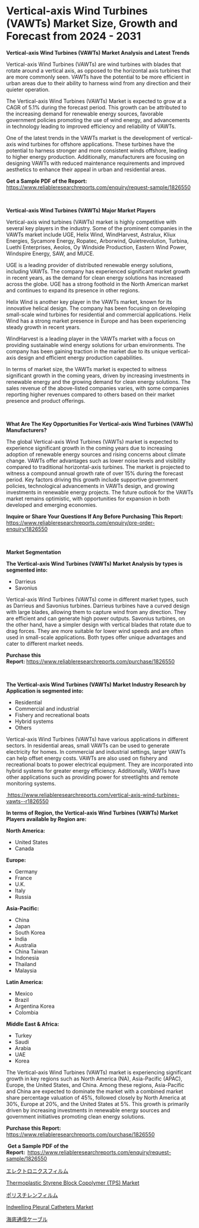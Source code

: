 <p><h1>Vertical-axis Wind Turbines (VAWTs) Market Size, Growth and Forecast from 2024 - 2031</h1></p><p><strong>Vertical-axis Wind Turbines (VAWTs) Market Analysis and Latest Trends</strong></p>
<p><p>Vertical-axis Wind Turbines (VAWTs) are wind turbines with blades that rotate around a vertical axis, as opposed to the horizontal axis turbines that are more commonly seen. VAWTs have the potential to be more efficient in urban areas due to their ability to harness wind from any direction and their quieter operation.</p><p>The Vertical-axis Wind Turbines (VAWTs) Market is expected to grow at a CAGR of 5.1% during the forecast period. This growth can be attributed to the increasing demand for renewable energy sources, favorable government policies promoting the use of wind energy, and advancements in technology leading to improved efficiency and reliability of VAWTs.</p><p>One of the latest trends in the VAWTs market is the development of vertical-axis wind turbines for offshore applications. These turbines have the potential to harness stronger and more consistent winds offshore, leading to higher energy production. Additionally, manufacturers are focusing on designing VAWTs with reduced maintenance requirements and improved aesthetics to enhance their appeal in urban and residential areas.</p></p>
<p><strong>Get a Sample PDF of the Report:&nbsp;</strong> <a href="https://www.reliableresearchreports.com/enquiry/request-sample/1826550">https://www.reliableresearchreports.com/enquiry/request-sample/1826550</a></p>
<p>&nbsp;</p>
<p><strong>Vertical-axis Wind Turbines (VAWTs) Major Market Players</strong></p>
<p><p>Vertical-axis wind turbines (VAWTs) market is highly competitive with several key players in the industry. Some of the prominent companies in the VAWTs market include UGE, Helix Wind, WindHarvest, Astralux, Kliux Energies, Sycamore Energy, Ropatec, Arborwind, Quietrevolution, Turbina, Luethi Enterprises, Aeolos, Oy Windside Production, Eastern Wind Power, Windspire Energy, SAW, and MUCE.</p><p>UGE is a leading provider of distributed renewable energy solutions, including VAWTs. The company has experienced significant market growth in recent years, as the demand for clean energy solutions has increased across the globe. UGE has a strong foothold in the North American market and continues to expand its presence in other regions.</p><p>Helix Wind is another key player in the VAWTs market, known for its innovative helical design. The company has been focusing on developing small-scale wind turbines for residential and commercial applications. Helix Wind has a strong market presence in Europe and has been experiencing steady growth in recent years.</p><p>WindHarvest is a leading player in the VAWTs market with a focus on providing sustainable wind energy solutions for urban environments. The company has been gaining traction in the market due to its unique vertical-axis design and efficient energy production capabilities.</p><p>In terms of market size, the VAWTs market is expected to witness significant growth in the coming years, driven by increasing investments in renewable energy and the growing demand for clean energy solutions. The sales revenue of the above-listed companies varies, with some companies reporting higher revenues compared to others based on their market presence and product offerings.</p></p>
<p>&nbsp;</p>
<p><strong>What Are The Key Opportunities For Vertical-axis Wind Turbines (VAWTs) Manufacturers?</strong></p>
<p><p>The global Vertical-axis Wind Turbines (VAWTs) market is expected to experience significant growth in the coming years due to increasing adoption of renewable energy sources and rising concerns about climate change. VAWTs offer advantages such as lower noise levels and visibility compared to traditional horizontal-axis turbines. The market is projected to witness a compound annual growth rate of over 15% during the forecast period. Key factors driving this growth include supportive government policies, technological advancements in VAWTs design, and growing investments in renewable energy projects. The future outlook for the VAWTs market remains optimistic, with opportunities for expansion in both developed and emerging economies.</p></p>
<p><strong>Inquire or Share Your Questions If Any Before Purchasing This Report:</strong> <a href="https://www.reliableresearchreports.com/enquiry/pre-order-enquiry/1826550">https://www.reliableresearchreports.com/enquiry/pre-order-enquiry/1826550</a></p>
<p>&nbsp;</p>
<p><strong>Market Segmentation</strong></p>
<p><strong>The Vertical-axis Wind Turbines (VAWTs) Market Analysis by types is segmented into:</strong></p>
<p><ul><li>Darrieus</li><li>Savonius</li></ul></p>
<p><p>Vertical-axis Wind Turbines (VAWTs) come in different market types, such as Darrieus and Savonius turbines. Darrieus turbines have a curved design with large blades, allowing them to capture wind from any direction. They are efficient and can generate high power outputs. Savonius turbines, on the other hand, have a simpler design with vertical blades that rotate due to drag forces. They are more suitable for lower wind speeds and are often used in small-scale applications. Both types offer unique advantages and cater to different market needs.</p></p>
<p><strong>Purchase this Report:&nbsp;</strong><a href="https://www.reliableresearchreports.com/purchase/1826550">https://www.reliableresearchreports.com/purchase/1826550</a></p>
<p>&nbsp;</p>
<p><strong>The Vertical-axis Wind Turbines (VAWTs) Market Industry Research by Application is segmented into:</strong></p>
<p><ul><li>Residential</li><li>Commercial and industrial</li><li>Fishery and recreational boats</li><li>Hybrid systems</li><li>Others</li></ul></p>
<p><p>Vertical-axis Wind Turbines (VAWTs) have various applications in different sectors. In residential areas, small VAWTs can be used to generate electricity for homes. In commercial and industrial settings, larger VAWTs can help offset energy costs. VAWTs are also used on fishery and recreational boats to power electrical equipment. They are incorporated into hybrid systems for greater energy efficiency. Additionally, VAWTs have other applications such as providing power for streetlights and remote monitoring systems.</p></p>
<p><a href="https://www.reliableresearchreports.com/vertical-axis-wind-turbines-vawts--r1826550">&nbsp;https://www.reliableresearchreports.com/vertical-axis-wind-turbines-vawts--r1826550</a></p>
<p><strong>In terms of Region, the Vertical-axis Wind Turbines (VAWTs) Market Players available by Region are:</strong></p>
<p>
    <p> <strong> North America: </strong>
        <ul>
            <li>United States</li>
            <li>Canada</li>
        </ul>
        </p> 
    <p> <strong> Europe: </strong>
        <ul>
            <li>Germany</li>
            <li>France</li>
            <li>U.K.</li>
            <li>Italy</li>
            <li>Russia</li>
        </ul>
        </p> 
    <p> <strong> Asia-Pacific: </strong>
        <ul>
            <li>China</li>
            <li>Japan</li>
            <li>South Korea</li>
            <li>India</li>
            <li>Australia</li>
            <li>China Taiwan</li>
            <li>Indonesia</li>
            <li>Thailand</li>
            <li>Malaysia</li>
        </ul>
        </p> 
    <p> <strong> Latin America: </strong>
        <ul>
            <li>Mexico</li>
            <li>Brazil</li>
            <li>Argentina Korea</li>
            <li>Colombia</li>
        </ul>
        </p> 
    <p> <strong> Middle East & Africa: </strong>
        <ul>
            <li>Turkey</li>
            <li>Saudi</li>
            <li>Arabia</li>
            <li>UAE</li>
            <li>Korea</li>
        </ul>
    </p>
    </p>
<p><p>The Vertical-axis Wind Turbines (VAWTs) market is experiencing significant growth in key regions such as North America (NA), Asia-Pacific (APAC), Europe, the United States, and China. Among these regions, Asia-Pacific and China are expected to dominate the market with a combined market share percentage valuation of 45%, followed closely by North America at 30%, Europe at 20%, and the United States at 5%. This growth is primarily driven by increasing investments in renewable energy sources and government initiatives promoting clean energy solutions.</p></p>
<p><strong>Purchase this Report: </strong><a href="https://www.reliableresearchreports.com/purchase/1826550">https://www.reliableresearchreports.com/purchase/1826550</a></p>
<p>&nbsp;<strong>Get a Sample PDF of the Report:&nbsp;&nbsp;</strong><a href="https://www.reliableresearchreports.com/enquiry/request-sample/1826550">https://www.reliableresearchreports.com/enquiry/request-sample/1826550</a></p>
<p><strong></strong></p>
<p><p><a href="https://medium.com/@roxanenader1/%E9%9B%BB%E5%AD%90%E6%A9%9F%E5%99%A8%E7%94%A8%E3%83%95%E3%82%A3%E3%83%AB%E3%83%A0%E5%B8%82%E5%A0%B4-2031%E5%B9%B4%E3%81%BE%E3%81%A7%E3%81%AE%E3%83%88%E3%83%AC%E3%83%B3%E3%83%89-%E4%BA%88%E6%B8%AC-%E7%AB%B6%E4%BA%89%E5%88%86%E6%9E%90-cf2db00fcb37">エレクトロニクスフィルム</a></p><p><a href="https://www.linkedin.com/pulse/thermoplastic-styrene-block-copolymer-tps-market-analysis-1yz1e?trackingId=sekKq4KoVF%2BAtW5%2FbL5x6A%3D%3D">Thermoplastic Styrene Block Copolymer (TPS) Market</a></p><p><a href="https://github.com/alyle7648/Market-Research-Report-List-1/blob/main/987065841807.md">ポリスチレンフィルム</a></p><p><a href="https://medium.com/@christopher.walker6564/analyzing-indwelling-pleural-catheters-market-global-industry-perspective-and-forecast-2024-to-822d46d00b04">Indwelling Pleural Catheters Market</a></p><p><a href="https://medium.com/@jewelardner5656/%E6%BD%9C%E6%B0%B4%E8%89%A6%E9%80%9A%E4%BF%A1%E3%82%B1%E3%83%BC%E3%83%96%E3%83%AB%E5%B8%82%E5%A0%B4-%E7%AB%B6%E4%BA%89%E5%88%86%E6%9E%90-%E5%B8%82%E5%A0%B4%E5%8B%95%E5%90%91-2031%E5%B9%B4%E3%81%BE%E3%81%A7%E3%81%AE%E4%BA%88%E6%B8%AC-9e013f734400">海底通信ケーブル</a></p></p>